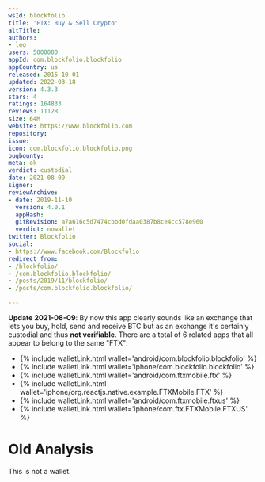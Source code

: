 ```yaml
---
wsId: blockfolio
title: 'FTX: Buy & Sell Crypto'
altTitle: 
authors:
- leo
users: 5000000
appId: com.blockfolio.blockfolio
appCountry: us
released: 2015-10-01
updated: 2022-03-18
version: 4.3.3
stars: 4
ratings: 164833
reviews: 11128
size: 64M
website: https://www.blockfolio.com
repository: 
issue: 
icon: com.blockfolio.blockfolio.png
bugbounty: 
meta: ok
verdict: custodial
date: 2021-08-09
signer: 
reviewArchive:
- date: 2019-11-10
  version: 4.0.1
  appHash: 
  gitRevision: a7a616c5d7474cbbd0fdaa0387b8ce4cc578e960
  verdict: nowallet
twitter: Blockfolio
social:
- https://www.facebook.com/Blockfolio
redirect_from:
- /blockfolio/
- /com.blockfolio.blockfolio/
- /posts/2019/11/blockfolio/
- /posts/com.blockfolio.blockfolio/

---
```


**Update 2021-08-09**: By now this app clearly sounds like an exchange that lets
you buy, hold, send and receive BTC but as an exchange it's certainly custodial
and thus **not verifiable**. There are a total of 6 related apps that all appear to belong to the same "FTX":

* {% include walletLink.html wallet='android/com.blockfolio.blockfolio' %}
* {% include walletLink.html wallet='iphone/com.blockfolio.blockfolio' %}
* {% include walletLink.html wallet='android/com.ftxmobile.ftx' %}
* {% include walletLink.html wallet='iphone/org.reactjs.native.example.FTXMobile.FTX' %}
* {% include walletLink.html wallet='android/com.ftxmobile.ftxus' %}
* {% include walletLink.html wallet='iphone/com.ftx.FTXMobile.FTXUS' %}

# Old Analysis

This is not a wallet.
